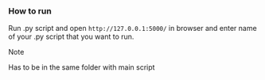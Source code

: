 ### How to run


Run .py script and open `http://127.0.0.1:5000/` in browser and enter name of your .py script that you want to run. 

> [!NOTE]
> Has to be in the same folder with main script
